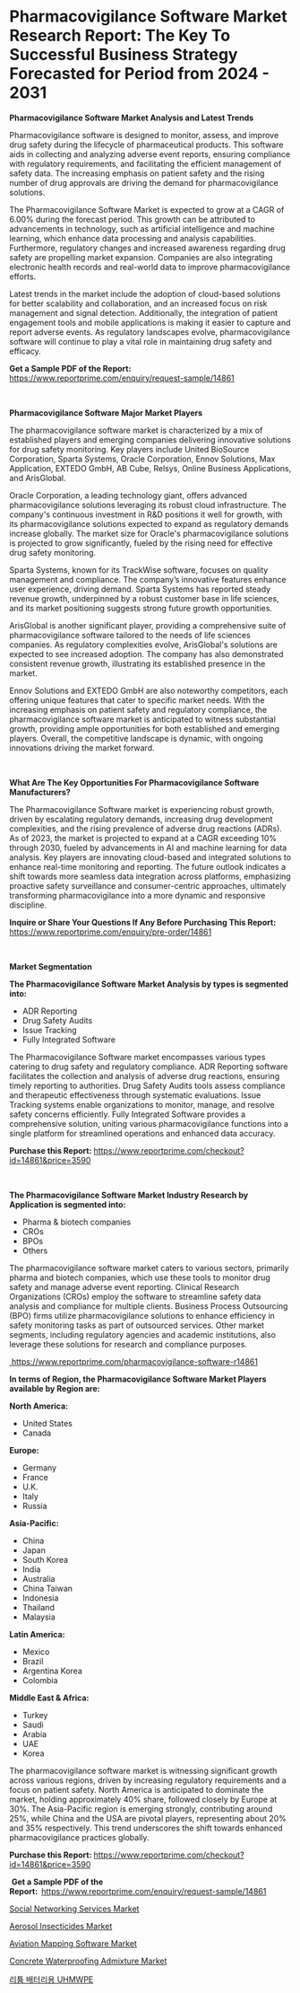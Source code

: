 <p><h1>Pharmacovigilance Software Market Research Report: The Key To Successful Business Strategy Forecasted for Period from 2024 - 2031</h1></p><p><strong>Pharmacovigilance Software Market Analysis and Latest Trends</strong></p>
<p><p>Pharmacovigilance software is designed to monitor, assess, and improve drug safety during the lifecycle of pharmaceutical products. This software aids in collecting and analyzing adverse event reports, ensuring compliance with regulatory requirements, and facilitating the efficient management of safety data. The increasing emphasis on patient safety and the rising number of drug approvals are driving the demand for pharmacovigilance solutions.</p><p>The Pharmacovigilance Software Market is expected to grow at a CAGR of 6.00% during the forecast period. This growth can be attributed to advancements in technology, such as artificial intelligence and machine learning, which enhance data processing and analysis capabilities. Furthermore, regulatory changes and increased awareness regarding drug safety are propelling market expansion. Companies are also integrating electronic health records and real-world data to improve pharmacovigilance efforts.</p><p>Latest trends in the market include the adoption of cloud-based solutions for better scalability and collaboration, and an increased focus on risk management and signal detection. Additionally, the integration of patient engagement tools and mobile applications is making it easier to capture and report adverse events. As regulatory landscapes evolve, pharmacovigilance software will continue to play a vital role in maintaining drug safety and efficacy.</p></p>
<p><strong>Get a Sample PDF of the Report:&nbsp;</strong> <a href="https://www.reportprime.com/enquiry/request-sample/14861">https://www.reportprime.com/enquiry/request-sample/14861</a></p>
<p>&nbsp;</p>
<p><strong>Pharmacovigilance Software Major Market Players</strong></p>
<p><p>The pharmacovigilance software market is characterized by a mix of established players and emerging companies delivering innovative solutions for drug safety monitoring. Key players include United BioSource Corporation, Sparta Systems, Oracle Corporation, Ennov Solutions, Max Application, EXTEDO GmbH, AB Cube, Relsys, Online Business Applications, and ArisGlobal.</p><p>Oracle Corporation, a leading technology giant, offers advanced pharmacovigilance solutions leveraging its robust cloud infrastructure. The company's continuous investment in R&D positions it well for growth, with its pharmacovigilance solutions expected to expand as regulatory demands increase globally. The market size for Oracle's pharmacovigilance solutions is projected to grow significantly, fueled by the rising need for effective drug safety monitoring.</p><p>Sparta Systems, known for its TrackWise software, focuses on quality management and compliance. The company’s innovative features enhance user experience, driving demand. Sparta Systems has reported steady revenue growth, underpinned by a robust customer base in life sciences, and its market positioning suggests strong future growth opportunities.</p><p>ArisGlobal is another significant player, providing a comprehensive suite of pharmacovigilance software tailored to the needs of life sciences companies. As regulatory complexities evolve, ArisGlobal's solutions are expected to see increased adoption. The company has also demonstrated consistent revenue growth, illustrating its established presence in the market.</p><p>Ennov Solutions and EXTEDO GmbH are also noteworthy competitors, each offering unique features that cater to specific market needs. With the increasing emphasis on patient safety and regulatory compliance, the pharmacovigilance software market is anticipated to witness substantial growth, providing ample opportunities for both established and emerging players. Overall, the competitive landscape is dynamic, with ongoing innovations driving the market forward.</p></p>
<p>&nbsp;</p>
<p><strong>What Are The Key Opportunities For Pharmacovigilance Software Manufacturers?</strong></p>
<p><p>The Pharmacovigilance Software market is experiencing robust growth, driven by escalating regulatory demands, increasing drug development complexities, and the rising prevalence of adverse drug reactions (ADRs). As of 2023, the market is projected to expand at a CAGR exceeding 10% through 2030, fueled by advancements in AI and machine learning for data analysis. Key players are innovating cloud-based and integrated solutions to enhance real-time monitoring and reporting. The future outlook indicates a shift towards more seamless data integration across platforms, emphasizing proactive safety surveillance and consumer-centric approaches, ultimately transforming pharmacovigilance into a more dynamic and responsive discipline.</p></p>
<p><strong>Inquire or Share Your Questions If Any Before Purchasing This Report:</strong> <a href="https://www.reportprime.com/enquiry/pre-order/14861">https://www.reportprime.com/enquiry/pre-order/14861</a></p>
<p>&nbsp;</p>
<p><strong>Market Segmentation</strong></p>
<p><strong>The Pharmacovigilance Software Market Analysis by types is segmented into:</strong></p>
<p><ul><li>ADR Reporting</li><li>Drug Safety Audits</li><li>Issue Tracking</li><li>Fully Integrated Software</li></ul></p>
<p><p>The Pharmacovigilance Software market encompasses various types catering to drug safety and regulatory compliance. ADR Reporting software facilitates the collection and analysis of adverse drug reactions, ensuring timely reporting to authorities. Drug Safety Audits tools assess compliance and therapeutic effectiveness through systematic evaluations. Issue Tracking systems enable organizations to monitor, manage, and resolve safety concerns efficiently. Fully Integrated Software provides a comprehensive solution, uniting various pharmacovigilance functions into a single platform for streamlined operations and enhanced data accuracy.</p></p>
<p><strong>Purchase this Report:&nbsp;</strong><a href="https://www.reportprime.com/checkout?id=14861&price=3590">https://www.reportprime.com/checkout?id=14861&price=3590</a></p>
<p>&nbsp;</p>
<p><strong>The Pharmacovigilance Software Market Industry Research by Application is segmented into:</strong></p>
<p><ul><li>Pharma & biotech companies</li><li>CROs</li><li>BPOs</li><li>Others</li></ul></p>
<p><p>The pharmacovigilance software market caters to various sectors, primarily pharma and biotech companies, which use these tools to monitor drug safety and manage adverse event reporting. Clinical Research Organizations (CROs) employ the software to streamline safety data analysis and compliance for multiple clients. Business Process Outsourcing (BPO) firms utilize pharmacovigilance solutions to enhance efficiency in safety monitoring tasks as part of outsourced services. Other market segments, including regulatory agencies and academic institutions, also leverage these solutions for research and compliance purposes.</p></p>
<p><a href="https://www.reportprime.com/pharmacovigilance-software-r14861">&nbsp;https://www.reportprime.com/pharmacovigilance-software-r14861</a></p>
<p><strong>In terms of Region, the Pharmacovigilance Software Market Players available by Region are:</strong></p>
<p>
    <p> <strong> North America: </strong>
        <ul>
            <li>United States</li>
            <li>Canada</li>
        </ul>
        </p> 
    <p> <strong> Europe: </strong>
        <ul>
            <li>Germany</li>
            <li>France</li>
            <li>U.K.</li>
            <li>Italy</li>
            <li>Russia</li>
        </ul>
        </p> 
    <p> <strong> Asia-Pacific: </strong>
        <ul>
            <li>China</li>
            <li>Japan</li>
            <li>South Korea</li>
            <li>India</li>
            <li>Australia</li>
            <li>China Taiwan</li>
            <li>Indonesia</li>
            <li>Thailand</li>
            <li>Malaysia</li>
        </ul>
        </p> 
    <p> <strong> Latin America: </strong>
        <ul>
            <li>Mexico</li>
            <li>Brazil</li>
            <li>Argentina Korea</li>
            <li>Colombia</li>
        </ul>
        </p> 
    <p> <strong> Middle East & Africa: </strong>
        <ul>
            <li>Turkey</li>
            <li>Saudi</li>
            <li>Arabia</li>
            <li>UAE</li>
            <li>Korea</li>
        </ul>
    </p>
    </p>
<p><p>The pharmacovigilance software market is witnessing significant growth across various regions, driven by increasing regulatory requirements and a focus on patient safety. North America is anticipated to dominate the market, holding approximately 40% share, followed closely by Europe at 30%. The Asia-Pacific region is emerging strongly, contributing around 25%, while China and the USA are pivotal players, representing about 20% and 35% respectively. This trend underscores the shift towards enhanced pharmacovigilance practices globally.</p></p>
<p><strong>Purchase this Report: </strong><a href="https://www.reportprime.com/checkout?id=14861&price=3590">https://www.reportprime.com/checkout?id=14861&price=3590</a></p>
<p>&nbsp;<strong>Get a Sample PDF of the Report:&nbsp;&nbsp;</strong><a href="https://www.reportprime.com/enquiry/request-sample/14861">https://www.reportprime.com/enquiry/request-sample/14861</a></p>
<p><strong></strong></p>
<p><p><a href="https://www.linkedin.com/pulse/social-networking-services-market-size-share-growth-analysis-type-ogumc?trackingId=JFZm1qrsQDu0Jzlshch3Pw%3D%3D">Social Networking Services Market</a></p><p><a href="https://issuu.com/reportprime-2/docs/aerosol-insecticides-market-size-20_1d9b3d82258a7d">Aerosol Insecticides Market</a></p><p><a href="https://www.linkedin.com/pulse/aviation-mapping-software-market-size-share-growth-analysis-type-fr1ec?trackingId=QM4EwTTzS6%2BcRRWTBSNibw%3D%3D">Aviation Mapping Software Market</a></p><p><a href="https://medium.com/@chellamarie1961/the-global-concrete-waterproofing-admixture-market-is-projected-to-experience-an-annual-growth-4557ec2973f1">Concrete Waterproofing Admixture Market</a></p><p><a href="https://medium.com/@joehodytkiewicz980/%EC%84%B8%EA%B3%84-uhmwpe-for-lithium-battery-market-%EC%9D%80-2024%EC%97%90%EC%84%9C-2031%EB%A1%9C-%EC%97%B0%ED%8F%89%EA%B7%A0-%EC%A6%9D%EA%B0%80%EC%9C%A8%EC%9D%84-%EB%B3%B4%EC%9D%BC-%EA%B2%83%EC%9C%BC%EB%A1%9C-%EC%98%88%EC%83%81%EB%90%A9%EB%8B%88%EB%8B%A4-a844572f6385">리튬 배터리용 UHMWPE</a></p></p>